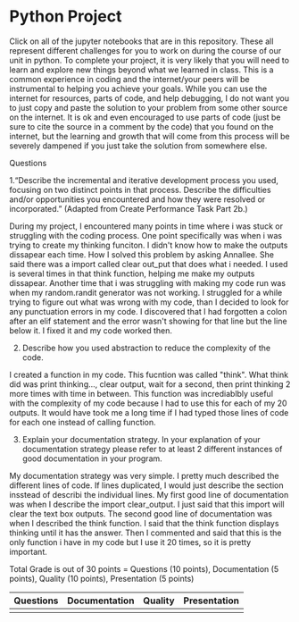 # Python Project

Click on all of the jupyter notebooks that are in this repository. These all represent different challenges for you to work on during the course of our unit in python. To complete your project, it is very likely that you will need to learn and explore new things beyond what we learned in class. This is a common experience in coding and the internet/your peers will be instrumental to helping you achieve your goals. While you can use the internet for resources, parts of code, and help debugging, I do not want you to just copy and paste the solution to your problem from some other source on the internet. It is ok and even encouraged to use parts of code (just be sure to cite the source in a comment by the code) that you found on the internet, but the learning and growth that will come from this process will be severely dampened if you just take the solution from somewhere else.


Questions

1.“Describe the incremental and iterative development process you used, focusing on two distinct points in that process. Describe the difficulties and/or opportunities you encountered and how they were resolved or incorporated.” (Adapted from Create Performance Task Part 2b.)

During my project, I encountered many points in time where i was stuck or struggling with the coding process. One point specifically was when i was trying to create my thinking funciton. I didn't know how to make the outputs dissapear each time.
How I solved this problem by asking Annallee. She said there was a import called clear out_put that does what i needed. I used is several times in that think function, helping me make my outputs dissapear.
Another time that i was struggling with making my code run was when my random.randit generator was not working. I struggled for a while trying to figure out what was wrong with my code, than I decided to look for any
punctuation errors in my code. I discovered that I had forgotten a colon after an elif statement and the error wasn't showing for that line but the line below it.
I fixed it and my code worked then.




2. Describe how you used abstraction to reduce the complexity of the code.

I created a function in my code. This fucntion was called "think". What think did was print thinking..., clear output, wait for a second, then print thinking 2 more times with
time in between. This function was incrediablbly useful with the complexity of my code because I had to use this for each of my 20 outputs. It would have took me a long time if I had typed those lines of code for each one instead
of calling function. 




3. Explain your documentation strategy. In your explanation of your documentation strategy please refer to at least 2 different instances of good documentation in your program.

My documentation strategy was very simple. I pretty much described the different lines of code. If lines duplicated, I would just describe the section insstead of describi the individual lines. 
My first good line of documentation was when I describe the import clear_output. I just said that this import will clear the text box outputs.
The second good line of documentation was when I described the think function. I said that the think function displays thinking until it has the answer.
Then I commented and said that this is the only function i have in my code but I use it 20 times, so it is pretty important.



Total Grade is out of 30 points = Questions (10 points), Documentation (5 points), Quality (10 points), Presentation (5 points)

| Questions  | Documentation  | Quality  |  Presentation |   
|---|---|---|---|
|   |   |   |   |     
